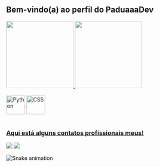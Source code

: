 ## Bem-vindo(a) ao perfil do PaduaaaDev

 <div>
   <a href="https://github.com/PaduaaaDev">
   <img height="180em" src="https://github-readme-stats.vercel.app/api?username=PaduaaaDev&show_icons=true&theme=dark&include_all_commits=true&count_private=true"/>
   <img height="180em" src="https://github-readme-stats.vercel.app/api/top-langs/?username=PaduaaaDev&layout=compact&langs_count=6&theme=dark"/>

</div>
<div style="display: inline_block"><br>
  <img align="center" alt="Python" height="50" width="50" src="https://cdn.jsdelivr.net/gh/devicons/devicon/icons/python/python-original-wordmark.svg" />
  <img align="center" alt="CSS" height="50" width="50" src="https://cdn.jsdelivr.net/gh/devicons/devicon/icons/html5/html5-original-wordmark.svg" />
</div>
 
 <br>
 
  ### Aqui está alguns contatos profissionais meus!
 
<div> 
  <a href = "padua_19@hotmail.com"><img src="https://img.shields.io/badge/-Hotmail-%23333?style=for-the-badge&logo=gmail&logoColor=white" target="_blank"></a>
  <a href="https://www.linkedin.com/in/devpadua" target="_blank"><img src="https://img.shields.io/badge/-LinkedIn-%230077B5?style=for-the-badge&logo=linkedin&logoColor=white" target="_blank"></a> 
 
  ![Snake animation](https://github.com/PaduaaaDev/PaduaaaDev/blob/output/github-contribution-grid-snake.svg)

</div>
